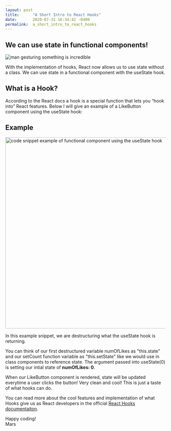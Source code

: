 ```yaml
---
layout: post
title:      "A Short Intro to React Hooks"
date:       2020-07-31 16:34:42 -0400
permalink:  a_short_intro_to_react_hooks
---
```


## We can use state in functional components!
![man gesturing something is incredible](https://www.reactiongifs.com/r/2013/03/mind-blown.gif)

With the implementation of hooks, React now allows us to use state without a class. We can use state in a functional component with the useState hook. 

## What is a Hook?

According to the React docs a hook is a special function that lets you “hook into” React features. 
Below I will give an example of a LikeButton component using the useState hook: 

## Example 

<img alt="code snippet example of functional component using the useState hook" src="https://i.imgur.com/9SlLVwi.png" width=600 />

In this example snippet, we are destructuring what the useState hook is returning.

You can think of our first destructured variable numOfLikes as "this.state" and our setCount function variable as "this.setState" like we would use in class components to reference state. The argument passed into useState(0) is setting our intial state of **numOfLikes: 0**.

When our LikeButton component is rendered, state will be updated everytime a user clicks the button! Very clean and cool! This is just a taste of what hooks can do.

You can read more about the cool features and implementation of what Hooks give us as React developers in the official
[React Hooks documentaiton](https://reactjs.org/docs/hooks-intro.html).  


Happy coding!  
Mars


